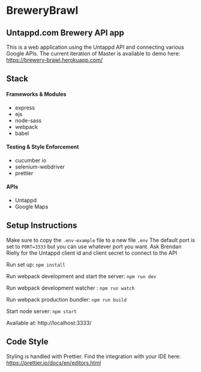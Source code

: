 # BreweryBrawl

## Untappd.com Brewery API app

This is a web application using the Untappd API and connecting various Google APIs.
The current iteration of Master is available to demo here: https://brewery-brawl.herokuapp.com/

## Stack

#### Frameworks & Modules

-   express
-   ejs
-   node-sass
-   webpack
-   babel

#### Testing & Style Enforcement

-   cucumber io
-   selenium-webdriver
-   prettier

#### APIs

-   Untappd
-   Google Maps

## Setup Instructions

Make sure to copy the `.env-example` file to a new file `.env`
The default port is set to `PORT=3333` but you can use whatever port you want.
Ask Brendan Rielly for the Untappd client id and client secret to connect to the API

Run set up: `npm install`

Run webpack development and start the server: `npm run dev`

Run webpack development watcher : `npm run watch`

Run webpack production bundler: `npm run build`

Start node server: `npm start`

Available at: http://localhost:3333/

## Code Style

Styling is handled with Prettier. Find the integration with your IDE here: https://prettier.io/docs/en/editors.html
